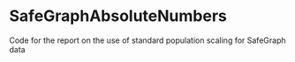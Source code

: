 # SafeGraphAbsoluteNumbers
Code for the report on the use of standard population scaling for SafeGraph data
